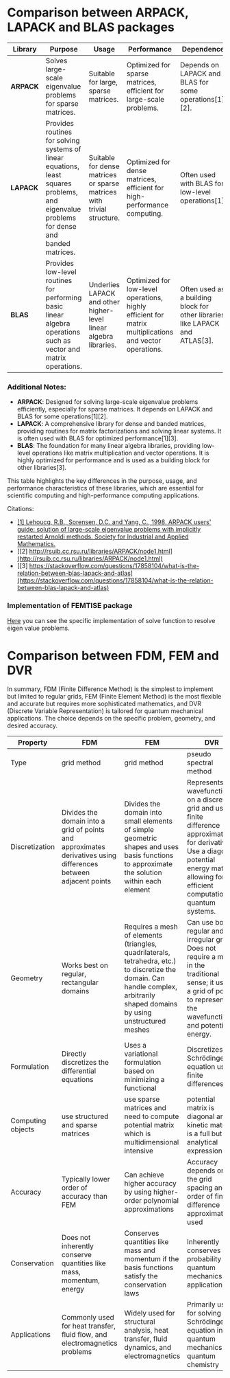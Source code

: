 # Comparison between ARPACK, LAPACK and BLAS packages

| **Library** | **Purpose** | **Usage** | **Performance** | **Dependence** |
|-------------|-------------|-----------|-----------------|----------------|
| **ARPACK**  | Solves large-scale eigenvalue problems for sparse matrices. | Suitable for large, sparse matrices. | Optimized for sparse matrices, efficient for large-scale problems. | Depends on LAPACK and BLAS for some operations[1][2]. |
| **LAPACK**  | Provides routines for solving systems of linear equations, least squares problems, and eigenvalue problems for dense and banded matrices. | Suitable for dense matrices or sparse matrices with trivial structure. | Optimized for dense matrices, efficient for high-performance computing. | Often used with BLAS for low-level operations[1]. |
| **BLAS**    | Provides low-level routines for performing basic linear algebra operations such as vector and matrix operations. | Underlies LAPACK and other higher-level linear algebra libraries. | Optimized for low-level operations, highly efficient for matrix multiplications and vector operations. | Often used as a building block for other libraries like LAPACK and ATLAS[3]. |

### Additional Notes:
- **ARPACK**: Designed for solving large-scale eigenvalue problems efficiently, especially for sparse matrices. It depends on LAPACK and BLAS for some operations[1][2].
- **LAPACK**: A comprehensive library for dense and banded matrices, providing routines for matrix factorizations and solving linear systems. It is often used with BLAS for optimized performance[1][3].
- **BLAS**: The foundation for many linear algebra libraries, providing low-level operations like matrix multiplication and vector operations. It is highly optimized for performance and is used as a building block for other libraries[3].

This table highlights the key differences in the purpose, usage, and performance characteristics of these libraries, which are essential for scientific computing and high-performance computing applications.

Citations:

+ [[1] Lehoucq, R.B., Sorensen, D.C. and Yang, C., 1998. ARPACK users' guide: solution of large-scale eigenvalue problems with implicitly restarted Arnoldi methods. Society for Industrial and Applied Mathematics.](http://li.mit.edu/Archive/Activities/Archive/CourseWork/Ju_Li/MITCourses/18.335/Doc/ARPACK/Lehoucq97.pdf)
+ [[2] http://rsuib.cc.rsu.ru/libraries/ARPACK/node1.html](http://rsuib.cc.rsu.ru/libraries/ARPACK/node1.html)
+ [[3] https://stackoverflow.com/questions/17858104/what-is-the-relation-between-blas-lapack-and-atlas](https://stackoverflow.com/questions/17858104/what-is-the-relation-between-blas-lapack-and-atlas)

### Implementation of FEMTISE package

[Here](https://github.com/mendzmartin/FEMTISE.jl/blob/c4c72d603e9e8516f08a37f966d3ee3b91e7f719/src/functions/eigen_problem_definition_function.jl#L67-L79) you can see the specific implementation of solve function to resolve eigen value problems.

# Comparison between FDM, FEM and DVR

In summary, FDM (Finite Difference Method) is the simplest to implement but limited to regular grids, FEM (Finite Element Method) is the most flexible and accurate but requires more sophisticated mathematics, and DVR (Discrete Variable Representation) is tailored for quantum mechanical applications. The choice depends on the specific problem, geometry, and desired accuracy.

| Property | FDM | FEM | DVR |
|----------|-----|-----|-----|
| Type | grid method | grid method | pseudo spectral method |
| Discretization | Divides the domain into a grid of points and approximates derivatives using differences between adjacent points | Divides the domain into small elements of simple geometric shapes and uses basis functions to approximate the solution within each element | Represents the wavefunction on a discrete grid and uses finite difference approximations for derivatives. Use a diagonal potential energy matrix, allowing for efficient computation of quantum systems. |
| Geometry | Works best on regular, rectangular domains | Requires a mesh of elements (triangles, quadrilaterals, tetrahedra, etc.) to discretize the domain. Can handle complex, arbitrarily shaped domains by using unstructured meshes | Can use both regular and irregular grids. Does not require a mesh in the traditional sense; it uses a grid of points to represent the wavefunction and potential energy. |
| Formulation | Directly discretizes the differential equations | Uses a variational formulation based on minimizing a functional | Discretizes the Schrödinger equation using finite differences |
| Computing objects | use structured and sparse matrices | use sparse matrices and need to compute potential matrix which is multidimensional intensive | potential matrix is diagonal and kinetic matrix is a full but has analytical expression |
| Accuracy | Typically lower order of accuracy than FEM | Can achieve higher accuracy by using higher-order polynomial approximations | Accuracy depends on the grid spacing and order of finite difference approximations used |
| Conservation | Does not inherently conserve quantities like mass, momentum, energy | Conserves quantities like mass and momentum if the basis functions satisfy the conservation laws | Inherently conserves probability in quantum mechanics applications |
| Applications | Commonly used for heat transfer, fluid flow, and electromagnetics problems | Widely used for structural analysis, heat transfer, fluid dynamics, and electromagnetics | Primarily used for solving the Schrödinger equation in quantum mechanics and quantum chemistry |